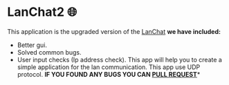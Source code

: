 # LanChat2 :globe_with_meridians:
This application is the upgraded version of the [LanChat](https://github.com/0xpulsar/LanChat) 
**we have included:**
* Better gui.
* Solved common bugs.
* User input checks (Ip address check).
This app will help you to create a simple application for the lan communication. This app use UDP protocol.
**IF YOU FOUND ANY BUGS YOU CAN [PULL REQUEST](https://github.com/0xpulsar/LanChat2/pulls)***
